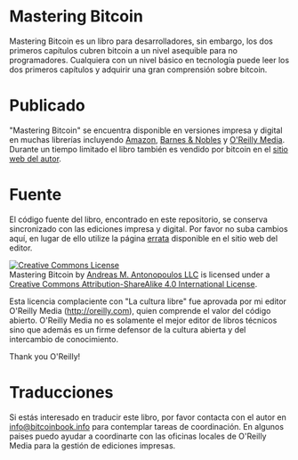# Mastering Bitcoin

Mastering Bitcoin es un libro para desarrolladores, sin embargo, los dos primeros capítulos cubren bitcoin a un nivel asequible para no programadores. Cualquiera con un nivel básico en tecnología puede leer los dos primeros capítulos y adquirir una gran comprensión sobre bitcoin.

# Publicado

"Mastering Bitcoin" se encuentra disponible en versiones impresa y digital en muchas librerías incluyendo  [Amazon](http://www.amazon.com/Mastering-Bitcoin-Unlocking-Digital-Crypto-Currencies/dp/1449374042), [Barnes & Nobles](http://www.barnesandnoble.com/w/mastering-bitcoin-andreas-m-antonopoulos/1119253039?ean=9781449374044
) y [O'Reilly Media](http://shop.oreilly.com/product/0636920032281.do). Durante un tiempo limitado el libro también es vendido por bitcoin en el [sitio web del autor](http://bitcoinbook.info).

# Fuente

El código fuente del libro, encontrado en este repositorio, se conserva sincronizado con las ediciones impresa y digital. Por favor no suba cambios aquí, en lugar de ello utilize la página  [errata](http://www.oreilly.com/catalog/errata.csp?isbn=0636920032281) disponible en el sitio web del editor.


<a rel="license" href="http://creativecommons.org/licenses/by-sa/4.0/"><img alt="Creative Commons License" style="border-width:0" src="https://i.creativecommons.org/l/by-sa/4.0/88x31.png" /></a><br /><span xmlns:dct="http://purl.org/dc/terms/" href="http://purl.org/dc/dcmitype/Text" property="dct:title" rel="dct:type">Mastering Bitcoin</span> by <a xmlns:cc="http://creativecommons.org/ns#" href="http://antonopoulos.com/" property="cc:attributionName" rel="cc:attributionURL">Andreas M. Antonopoulos LLC</a> is licensed under a <a rel="license" href="http://creativecommons.org/licenses/by-sa/4.0/">Creative Commons Attribution-ShareAlike 4.0 International License</a>.

Esta licencia complaciente con "La cultura libre" fue aprovada por mi editor O'Reilly Media (http://oreilly.com), quien comprende el valor del código abierto. O'Reilly Media no es solamente el mejor editor de libros técnicos sino que además es un firme defensor de la cultura abierta y del intercambio de conocimiento. 

Thank you O'Reilly!

# Traducciones

Si estás interesado en traducir este libro, por favor contacta con el autor en info@bitcoinbook.info para contemplar tareas de coordinación. En algunos paises  puedo ayudar a coordinarte con las oficinas locales de O'Reilly Media para la gestión de ediciones impresas.